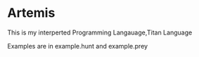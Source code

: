 # Artemis
This is my interperted Programming Langauage,Titan Language

Examples are in example.hunt and example.prey
